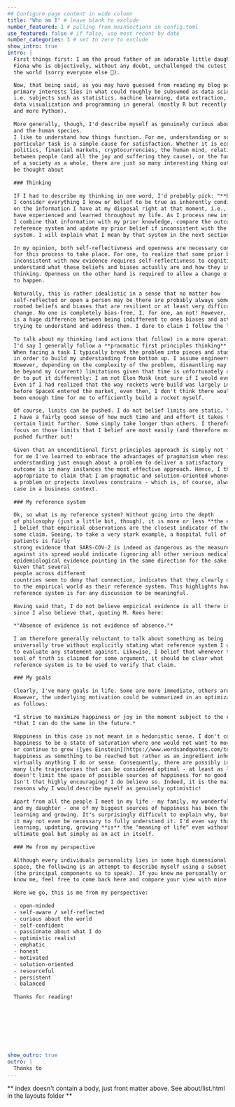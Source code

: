 ```yaml
---
## Configure page content in wide column
title: "Who am I" # leave blank to exclude
number_featured: 1 # pulling from mainSections in config.toml
use_featured: false # if false, use most recent by date
number_categories: 3 # set to zero to exclude
show_intro: true
intro: | 
  First things first: I am the proud father of an adorable little daughter named 
  Fiona who is objectively, without any doubt, unchallenged the cutest baby in 
  the world (sorry everyone else 🤷).  

  Now, that being said, as you may have guessed from reading my blog posts, my 
  primary interests lies in what could roughly be subsumed as data science, 
  i.e. subjects such as statistics, machine learning, data extraction,
  data visualization and programming in general (mostly R but recently more 
  and more Python). 
  
  More generally, though, I'd describe myself as genuinely curious about the world
  and the human species. 
  I like to understand how things function. For me, understanding or solving a 
  particular task is a simple cause for satisfaction. Whether it is economics, 
  politics, financial markets, cryptocurrencies, the human mind, relationships 
  between people (and all the joy and suffering they cause), or the functioning 
  of a society as a whole, there are just so many interesting thing out there to 
  be thought about
  
  ### Thinking
  
  If I had to describe my thinking in one word, I'd probably pick: "**Bayesian**". 
  I consider everything I know or belief to be true as inherently conditional 
  on the information I have at my disposal right at that moment, i.e., what I 
  have experienced and learned throughout my life. As I process new information 
  I combine that information with my prior knowledge, compare the outcome to my 
  reference system and update my prior belief if inconsistent with the reference 
  system. I will explain what I mean by that system in the next section below.
  
  In my opinion, both self-reflectivness and openness are necessary conditions 
  for this process to take place. For one, to realize that some prior belief is
  inconsistent with new evidence requires self-reflectivness to cognitively
  understand what these beliefs and biases actually are and how they influence ones
  thinking. Openness on the other hand is required to allow a change of beliefs 
  to happen. 
  
  Naturally, this is rather idealistic in a sense that no matter how 
  self-reflected or open a person may be there are probably always some deeply 
  rooted beliefs and biases that are resilient or at least very difficult to
  change. No one is completely bias-free, I, for one, am not! However, there 
  is a huge difference between being indifferent to ones biases and actively 
  trying to understand and address them. I dare to claim I follow the latter.
  
  To talk about my thinking (and actions that follow) in a more operational sense,
  I'd say I generally follow a **pracmatic first principles thinking** approach.
  When facing a task I typically break the problem into pieces and study them
  in order to build my understanding from bottom up. I assume engineers can relate here.
  However, depending on the complexity of the problem, dismantling may just
  be beyond my (current) limitations given that time is unfortunately a scarce resource.
  Or to put it differently: I am not Elon Musk (not sure if I would even want to be 😬).
  Even if I had realized that the way rockets were build was largely inefficient 
  before SpaceX entered the market, even then, I don't think there would have 
  been enough time for me to efficiently build a rocket myself. 
  
  Of course, limits can be pushed. I do not belief limits are static. Yet, I belief
  I have a fairly good sense of how much time and and effort it takes to push a
  certain limit further. Some simply take longer than others. I therefore tend to
  focus on those limits that I belief are most easily (and therefore most effectively)
  pushed further out! 
  
  Given that an unconditional first principles approach is simply not feasible 
  for me I've learned to embrace the advantages of pragmatism when resources are scarce:
  understanding just enough about a problem to deliver a satisfactory
  outcome is in many instances the most effective approach. Hence, I think its 
  appropriate to claim that I am pragmatic and solution-oriented whenever
  a problem or projects involves constrains - which is, of course, always the
  case in a business context.
  
  ### My reference system
  
  Ok, so what is my reference system? Without going into the depth 
  of philosophy (just a little bit, though), it is more or less **the empirical world**.
  I belief that empirical observations are the closest indicator of the truth of
  some claim. Seeing, to take a very stark example, a hospital full of Covid-19 
  patients is fairly 
  strong evidence that SARS-COV-2 is indeed as dangerous as the measures taken 
  against its spread would indicate (ignoring all other serious medical or 
  epidemiological evidence pointing in the same direction for the sake of argument). 
  Given that several 
  people across different
  countries seem to deny that connection, indicates that they clearly do not refer
  to the empirical world as their reference system. This highlights how crucial a common
  reference system is for any discussion to be meaningful. 
  
  Having said that, I do not believe empirical evidence is all there is to this world, 
  since I also believe that, quoting M. Rees here: 
  
  *"Absence of evidence is not evidence of absence."*
  
  I am therefore generally reluctant to talk about something as being 
  universally true without explicitly stating what reference system I use 
  to evaluate any statement against. Likewise, I belief that whenever the 
  seal of truth is claimed for some argument, it should be clear what 
  reference system is to be used to verify that claim.
  
  ### My goals
  
  Clearly, I've many goals in life. Some are more immediate, others are more long-term.
  However, the underlying motivation could be summarized in an optimization problem 
  as follows:
  
  *I strive to maximize happiness or joy in the moment subject to the constraint* 
  *that I can do the same in the future.*
  
  Happiness in this case is not meant in a hedonistic sense. I don't consider
  happiness to be a state of saturation where one would not want to move, learn
  or continue to grow ([yes Einstein](https://www.wordsandquotes.com/text/happy-as-a-pig-albert-einstein), I disagree!) In fact, I don't even consider
  happiness as something to be reached but rather as an ingredient inherent in
  virtually anything I do or sense. Consequently, there are possibly infinitely
  many life trajectories that can be considered optimal - at least as long as one
  doesn't limit the space of possible sources of happiness for no good reason. 
  Isn't that highly encouraging? I do believe so. Indeed, it is the main the 
  reasons why I would describe myself as genuinely optimistic!
  
  Apart from all the people I meet in my life - my family, my wonderful wife 
  and my daughter - one of my biggest sources of happiness has been the act of 
  learning and growing. It's surprisingly difficult to explain why, but I guess 
  it may not even be necessary to fully understand it. I'd even say that, for me, 
  learning, updating, growing **is** the "meaning of life" even without some 
  ultimate goal but simply as an act in itself.
  
  ### Me from my perspective
  
  Although every individuals personality lies in some high dimensional character
  space, the following is an attempt to describe myself using a subset of these
  (the principal components so to speak). If you know me personally or ever get to
  know me, feel free to come back here and compare your view with mine ☺.
  
  Here we go, this is me from my perspective:
  
  - open-minded
  - self-aware / self-reflected
  - curious about the world
  - self-confident
  - passionate about what I do
  - optimistic realist
  - emphatic
  - honest
  - motivated
  - solution-oriented
  - resourceful
  - persistent
  - balanced
  
  Thanks for reading!
  
  
  
  
  
  

  
show_outro: true
outro: |
  Thanks to
---
```


** index doesn't contain a body, just front matter above.
See about/list.html in the layouts folder **